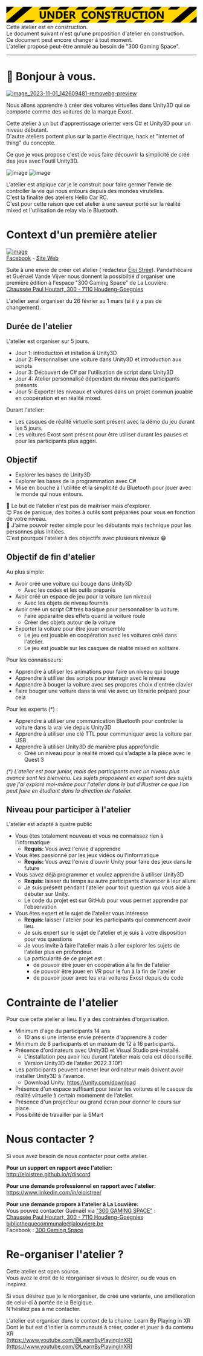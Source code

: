 ![WIP](https://github.com/EloiStree/EloiStree/blob/master/Images/WIP.png)  
Cette atelier est en construction.    
Le document suivant n'est qu'une proposition d'atelier en construction.      
Ce document peut encore changer à tout moment.  
L'atelier proposé peut-être annulé au besoin de "300 Gaming Space".    

--------------------

# 🙌 Bonjour à vous.


[![image_2023-11-01_142609481-removebg-preview](https://github.com/EloiStree/HelloCarRC/assets/20149493/bc2c47b3-9094-4de9-9ede-b6926800119e)](https://amzn.to/46TTSzI)

Nous allons apprendre à créer des voitures virtuelles dans Unity3D qui se comporte comme des voitures de la marque Exost.

Cette atelier à un but d'apprentissage orienter vers C# et Unity3D pour un niveau débutant.  
D'autre ateliers portent plus sur la partie électrique, hack et "internet of thing" du concepte.  

Ce que je vous propose c'est de vous faire découvrir la simplicité de créé des jeux avec l'outil Unity3D.



![image](https://github.com/EloiStree/HelloCarRC/assets/20149493/56b215f4-7948-423e-b006-cae726d0e402)
![image](https://github.com/EloiStree/HelloCarRC/assets/20149493/680436f3-1fbe-4023-9286-585a05a9cabd)

L'atelier est atipique car je le construit pour faire germer l'envie de controller la vie qui nous entours depuis des mondes virutelles.    
C'est la finalité des ateliers Hello Car RC.  
C'est pour cette raison que cet atelier à une saveur porté sur la réalité mixed et l'utilisation de relay via le Bluetooth.  


# Context d'un première atelier

[![image](https://github.com/EloiStree/HelloCarRC/assets/20149493/0428d78c-7bd3-43a3-9c38-2c470dd05083)](https://www.facebook.com/300gamingspace)  
[Facebook](https://www.facebook.com/300gamingspace) - [Site Web](https://www.lalouviere.be/loisirs/culture/bibliotheques/actualites/300-gaming-space-un-pole-jeux-video-a-houdeng)  


Suite à une envie de créer cet atelier ( rédacteur [Éloi Strée](https://www.linkedin.com/in/eloistree/)).
Pandathécaire et Guénaël Vande Vijver nous donnent la possibiltié d'organiser une première édition à l'espace "300 Gaming Space" de La Louvière.  
[Chaussée Paul Houtart, 300 - 7110 Houdeng-Goegnies](https://maps.app.goo.gl/hfouJ5wBncgeBWDE7)  

L'atelier serai organiser du 26 février au 1 mars (si il y a pas de changement).




## Durée de l'atelier

L'atelier est organiser sur 5 jours.
- Jour 1: introduction et initation à Unity3D
- Jour 2: Personnaliser une voiture dans Unity3D et introduction aux scripts
- Jour 3: Découvert de C# par l'utilisation de script dans Unity3D
- Jour 4: Atelier personnalisé dépendant du niveau des participants présents
- Jour 5: Exporter les niveaux et voitures dans un projet commun jouable en coopération et en réalité mixed.

Durant l'atelier:
- Les casques de réalité virtuelle sont présent avec la démo du jeu durant les 5 jours.
- Les voitures Exost sont présent pour être utiliser durant les pauses et pour les participants plus aggéri.
  
## Objectif 
- Explorer les bases de Unity3D
- Explorer les bases de la programmation avec C#
- Mise en bouche à l'utilitée et la simplicité du Bluetooth pour jouer avec le monde qui nous entours.

🎯 Le but de l'atelier n'est pas de maitriser mais d'explorer.  
😊 Pas de panique, des boites à outils sont préparées pour vous en fonction de votre niveau.  
🚨 J'aime pouvoir rester simple pour les débutants mais technique pour les personnes plus initiées.    
C'est pourquoi l'atelier à des objectifs avec plusieurs niveaux 😁  


## Objectif de fin d'atelier

Au plus simple: 
- Avoir créé une voiture qui bouge dans Unity3D
  - Avec les codes et les outils préparés 
- Avoir créé un espace de jeu pour la voiture (un niveau)
  - Avec les objets de niveau fournits 
- Avoir créé un script C# très basique pour personnaliser la voiture.
  - Faire apparaitre des effets quand la voiture roule
  - Créer des objets autour de la voiture
- Exporter la voiture pour être jouer ensemble
  - Le jeu est jouable en coopération avec les voitures créé dans l'atelier.
  - Le jeu est jouable sur les casques de réalité mixed en solitaire.  

Pour les connaisseurs:
- Apprendre à utiliser les animations pour faire un niveau qui bouge
- Apprendre à utiliser des scripts pour interagir avec le niveau
- Apprendre à bouger la voiture avec ses propores choix d'entrée clavier
- Faire bouger une voiture dans la vrai vie avec un librairie préparé pour cela

Pour les experts (*) :
- Apprendre à utiliser une communication Bluetooth pour controler la voiture dans la vrai vie depuis Unity3D
- Apprendre à utiliser une clé TTL pour communiquer avec la voiture par USB
- Apprendre à utiliser Unity3D de manière plus approfondie
   - Créé un niveau pour la réalité mixed qui s'adapte à la pièce avec le Quest 3

_(*) L'atelier est pour junior, mais des participants avec un niveau plus avancé sont les bienvenu. Les sujets proposéent en expert sont des sujets que j'ai exploré moi-même pour l'atelier dans le but d'illustrer ce que l'on peut faire en étudiant dans la direction de l'atelier._


## Niveau pour participer à l'atelier

L'atelier est adapté à quatre public
- Vous êtes totalement nouveau et vous ne connaissez rien à l'informatique
  - **Requis:** Vous avez l'envie d'apprendre 
- Vous êtes passionné par les jeux vidéos ou l'informatique
  - **Requis:** Vous avez l'envie d'ouvrir Unity pour faire des jeux dans le future
- Vous savez déjà programmer et voulez apprendre à utiliser Unity3D
  - **Requis:** laisser du temps au autre participants d'avancer à leur allure
  - Je suis présent pendant l'atelier pour tout question qui vous aide à débuter sur Unity.
  - Le code du projet est sur GitHub pour vous permet apprendre par l'observation 
- Vous êtes expert et le sujet de l'atelier vous intéresse
  - **Requis:** laisser l'atelier pour les participants qui commencent avoir lieu.
  - Je suis expert sur le sujet de l'atelier et je suis à votre disposition pour vos questions
  - Je vous invite à faire l'atelier mais à aller explorer les sujets de l'atelier plus en profondeur. 
  -  La particularité de ce projet est :
     - de pouvoir être jouer en coopération à la fin de l'atelier
     - de pouvoir être jouer en VR pour le fun à la fin de l'atelier
     - de pouvoir jouer avec les vrai voitures Exost depuis du code


# Contrainte de l'atelier

Pour que cette atelier ai lieu. 
Il y a des contraintes d'organisation.

- Minimum d'age du participants 14 ans 
  - 10 ans si une intense envie présente d'apprendre à coder
- Minimum de 8 participants et un maxium de 12 à 16 participants.
- Présence d'ordinateurs avec Unity3D et Visual Studio pré-installé.
  - L'installation peu avoir lieu durant l'atelier mais cela est déconseillé.
  - Version Unity3D de l'atelier 2022.3.10f1
- Les pariticipants peuvent amener leur ordinateur mais doivent avoir installer Unity3D à l'avance.
  - Download Unity: https://unity.com/download
- Présence d'un espace suffisant pour tester les voitures et le casque de réalité virtuelle à certain momement de l'atelier.
- Présence d'un projecteur ou grand écran pour donner le cours sur place.
- Possibilité de travailler par la SMart


# Nous contacter ?

Si vous avez besoin de nous contacter pour cette atelier.  

**Pour un support en rapport avec l'atelier:**  
http://eloistree.github.io/r/discord  

**Pour une demande professionnel en rapport avec l'atelier:**  
https://www.linkedin.com/in/eloistree/  

**Pour une demande propore à l'atelier à La Louvière:**  
Vous pouvez contacter Guénaël via ["300 GAMING SPACE"](https://www.lalouviere.be/loisirs/culture/bibliotheques/actualites/300-gaming-space-un-pole-jeux-video-a-houdeng) :  
[Chaussée Paul Houtart, 300 - 7110 Houdeng-Goegnies](https://maps.app.goo.gl/hfouJ5wBncgeBWDE7)   
bibliothequecommunale@lalouviere.be    
Facebook : [300 Gaming Space](https://www.facebook.com/300gamingspace)   


# Re-organiser l'atelier ?

Cette atelier est open source.    
Vous avez le droit de le réorganiser si vous le désirer, ou de vous en inspirez.    

Si vous désirez que je le réorganiser, de créé une variante, une amélioration de celui-ci à portée de la Belgique.    
N'hésitez pas à me contacter.     

L'atelier est organiser dans le context de la chaine: Learn By Playing in XR    
Dont le but est d'initier la communauté à créer, coder et jouer à du contenu XR  
[https://www.youtube.com/@LearnByPlayingInXR](https://www.youtube.com/@LearnByPlayingInXR)    




